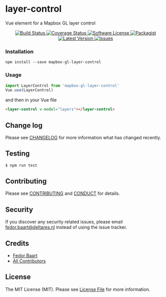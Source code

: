 # layer-control

Vue element for a Mapbox GL layer control

<p align="center">
  <a href="https://circleci.com/gh/openearth/layer-control">
    <img src="https://circleci.com/gh/openearth/layer-control.svg?style=svg" alt="Build Status" />
  </a>
  <a href="https://coveralls.io/github/openearth/layer-control?branch=master">
    <img src="https://coveralls.io/repos/github/openearth/layer-control/badge.svg?branch=master&style=flat-square" alt="Coverage Status" />
  </a>
  <a href="LICENSE">
    <img src="https://img.shields.io/badge/license-MIT-brightgreen.svg?style=flat-square" alt="Software License" />
  </a>
  <a href="https://npmjs.org/package/layer-control">
    <img src="https://img.shields.io/npm/v/layer-control.svg?style=flat-square" alt="Packagist" />
  </a>
  <a href="https://github.com/openearth/layer-control/releases">
    <img src="https://img.shields.io/github/release/openearth/layer-control.svg?style=flat-square" alt="Latest Version" />
  </a>

  <a href="https://github.com/openearth/layer-control/issues">
    <img src="https://img.shields.io/github/issues/openearth/layer-control.svg?style=flat-square" alt="Issues" />
  </a>
</p>

### Installation
```
npm install --save mapbox-gl-layer-control
```

### Usage

``` javascript
import LayerControl from 'mapbox-gl-layer-control'
Vue.use(LayerControl)
```
and then in your Vue file

``` html
<layer-control v-model="layers"></layer-control>
```

## Change log

Please see [CHANGELOG](CHANGELOG.md) for more information what has changed recently.

## Testing

``` bash
$ npm run test
```

## Contributing

Please see [CONTRIBUTING](CONTRIBUTING.md) and [CONDUCT](CONDUCT.md) for details.

## Security

If you discover any security related issues, please email fedor.baart@deltares.nl instead of using the issue tracker.

## Credits

- [Fedor Baart][link-author]
- [All Contributors][link-contributors]

## License

The MIT License (MIT). Please see [License File](LICENSE.md) for more information.

[link-author]: https://github.com/openearth
[link-contributors]: ../../contributors
